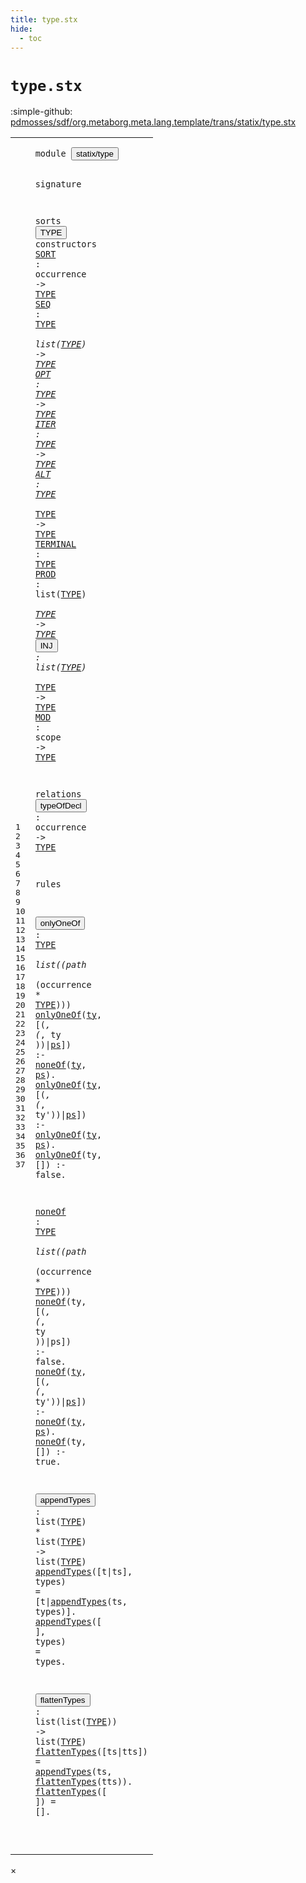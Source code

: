 ```yaml
---
title: type.stx
hide:
  - toc
---
```


# `type.stx`

:simple-github: [pdmosses/sdf/org.metaborg.meta.lang.template/trans/statix/type.stx]

[pdmosses/sdf/org.metaborg.meta.lang.template/trans/statix/type.stx]: https://github.com/pdmosses/sdf/blob/master/org.metaborg.meta.lang.template/trans/statix/type.stx "The source file on GitHub"

<div class="stx"><table class="highlighttable"><tbody><tr><td class="linenos"><div class="linenodiv"><pre><span></span>1
2
3
4
5
6
7
8
9
10
11
12
13
14
15
16
17
18
19
20
21
22
23
24
25
26
27
28
29
30
31
32
33
34
35
36
37
</pre></div></td>
<td class="code"><pre><code><span class="keyword">module</span> <button class="modal-open" id="statix/type_1_8" title="Multi-file references" data-urls="../cons.stx/#statix/type_6_3 line 6; ../main.stx/#statix/type_6_3 line 6; ../module.stx/#statix/type_7_3 line 7; ../production.stx/#statix/type_5_3 line 5; ../sort.stx/#statix/type_6_3 line 6; ../sort_cons.stx/#statix/type_6_3 line 6; ../symbol.stx/#statix/type_5_3 line 5; ../section/syntax.stx/#statix/type_8_3 line 8; ../section/template.stx/#statix/type_7_3 line 7"><span class="token sort_Id">statix/type</span></button>

<span class="keyword">signature</span>

  <span class="keyword">sorts</span> <span class="cons_SortDecl"><button class="modal-open" id="TYPE_5_9" title="Multi-file references" data-urls="#TYPE_6_37 line 6, 7, 8, 9, 10, 11, 12, 13, 14, 17, 21, 26, 31, 35; ../cons.stx/#TYPE_11_37 line 11, 19, 25, 32, 38; ../module.stx/#TYPE_43_40 line 43, 49; ../production.stx/#TYPE_11_26 line 11; ../sort.stx/#TYPE_21_47 line 21, 28, 34; ../sort_cons.stx/#TYPE_32_33 line 32, 37, 44; ../symbol.stx/#TYPE_36_35 line 36; ../section/syntax.stx/#TYPE_69_49 line 69; ../section/template.stx/#TYPE_48_59 line 48, 63, 72, 78, 85, 90"><span class="token sort_Id">TYPE</span></button></span> <span class="keyword">constructors</span>
    <span class="cons_OpDecl"><a href="../sort.stx/#SORT_23_14" id="SORT_6_5" title="Referenced at ../sort.stx line 23"><span class="token sort_Id">SORT</span></a>     <span class="operator">:</span> <span class="cons_OccurrenceSort"><span class="keyword">occurrence</span></span>        <span class="operator">-&gt;</span> <span class="cons_SimpleSort"><a href="#TYPE_5_9" id="TYPE_6_37" title="Defined at line 5"><span class="token sort_Id">TYPE</span></a></span></span>
    <span class="cons_OpDecl"><a href="../symbol.stx/#SEQ_55_48" id="SEQ_7_5" title="Referenced at ../symbol.stx line 55"><span class="token sort_Id">SEQ</span></a>      <span class="operator">:</span> <span class="cons_SimpleSort"><a href="#TYPE_5_9" id="TYPE_7_16" title="Defined at line 5"><span class="token sort_Id">TYPE</span></a></span> <span class="operator">*</span> <span class="keyword">list</span><span class="operator">(</span><span class="cons_SimpleSort"><a href="#TYPE_5_9" id="TYPE_7_28" title="Defined at line 5"><span class="token sort_Id">TYPE</span></a></span><span class="operator">)</span> <span class="operator">-&gt;</span> <span class="cons_SimpleSort"><a href="#TYPE_5_9" id="TYPE_7_37" title="Defined at line 5"><span class="token sort_Id">TYPE</span></a></span></span>
    <span class="cons_OpDecl"><a href="../symbol.stx/#OPT_58_34" id="OPT_8_5" title="Referenced at ../symbol.stx line 58"><span class="token sort_Id">OPT</span></a>      <span class="operator">:</span> <span class="cons_SimpleSort"><a href="#TYPE_5_9" id="TYPE_8_16" title="Defined at line 5"><span class="token sort_Id">TYPE</span></a></span>              <span class="operator">-&gt;</span> <span class="cons_SimpleSort"><a href="#TYPE_5_9" id="TYPE_8_37" title="Defined at line 5"><span class="token sort_Id">TYPE</span></a></span></span>
    <span class="cons_OpDecl"><a href="../symbol.stx/#ITER_60_35" id="ITER_9_5" title="Referenced at ../symbol.stx line 60, 62, 64, 66"><span class="token sort_Id">ITER</span></a>     <span class="operator">:</span> <span class="cons_SimpleSort"><a href="#TYPE_5_9" id="TYPE_9_16" title="Defined at line 5"><span class="token sort_Id">TYPE</span></a></span>              <span class="operator">-&gt;</span> <span class="cons_SimpleSort"><a href="#TYPE_5_9" id="TYPE_9_37" title="Defined at line 5"><span class="token sort_Id">TYPE</span></a></span></span>
    <span class="cons_OpDecl"><a href="../symbol.stx/#ALT_68_44" id="ALT_10_5" title="Referenced at ../symbol.stx line 68"><span class="token sort_Id">ALT</span></a>      <span class="operator">:</span> <span class="cons_SimpleSort"><a href="#TYPE_5_9" id="TYPE_10_16" title="Defined at line 5"><span class="token sort_Id">TYPE</span></a></span> <span class="operator">*</span> <span class="cons_SimpleSort"><a href="#TYPE_5_9" id="TYPE_10_23" title="Defined at line 5"><span class="token sort_Id">TYPE</span></a></span>       <span class="operator">-&gt;</span> <span class="cons_SimpleSort"><a href="#TYPE_5_9" id="TYPE_10_37" title="Defined at line 5"><span class="token sort_Id">TYPE</span></a></span></span>
    <span class="cons_OpDecl"><a href="../symbol.stx/#TERMINAL_72_35" id="TERMINAL_11_5" title="Referenced at ../symbol.stx line 72, 73, 74, 75"><span class="token sort_Id">TERMINAL</span></a> <span class="operator">:</span>                      <span class="cons_SimpleSort"><a href="#TYPE_5_9" id="TYPE_11_37" title="Defined at line 5"><span class="token sort_Id">TYPE</span></a></span></span>
    <span class="cons_OpDecl"><a href="../cons.stx/#PROD_13_14" id="PROD_12_5" title="Referenced at ../cons.stx line 13, 39"><span class="token sort_Id">PROD</span></a>     <span class="operator">:</span> <span class="keyword">list</span><span class="operator">(</span><span class="cons_SimpleSort"><a href="#TYPE_5_9" id="TYPE_12_21" title="Defined at line 5"><span class="token sort_Id">TYPE</span></a></span><span class="operator">)</span> <span class="operator">*</span> <span class="cons_SimpleSort"><a href="#TYPE_5_9" id="TYPE_12_29" title="Defined at line 5"><span class="token sort_Id">TYPE</span></a></span> <span class="operator">-&gt;</span> <span class="cons_SimpleSort"><a href="#TYPE_5_9" id="TYPE_12_37" title="Defined at line 5"><span class="token sort_Id">TYPE</span></a></span></span>
    <span class="cons_OpDecl"><button class="modal-open" id="INJ_13_5" title="Multi-file references" data-urls="../section/syntax.stx/#INJ_74_14 line 74; ../section/template.stx/#INJ_53_14 line 53"><span class="token sort_Id">INJ</span></button>      <span class="operator">:</span> <span class="keyword">list</span><span class="operator">(</span><span class="cons_SimpleSort"><a href="#TYPE_5_9" id="TYPE_13_21" title="Defined at line 5"><span class="token sort_Id">TYPE</span></a></span><span class="operator">)</span> <span class="operator">*</span> <span class="cons_SimpleSort"><a href="#TYPE_5_9" id="TYPE_13_29" title="Defined at line 5"><span class="token sort_Id">TYPE</span></a></span> <span class="operator">-&gt;</span> <span class="cons_SimpleSort"><a href="#TYPE_5_9" id="TYPE_13_37" title="Defined at line 5"><span class="token sort_Id">TYPE</span></a></span></span>
    <span class="cons_OpDecl"><a href="../module.stx/#MOD_40_43" id="MOD_14_5" title="Referenced at ../module.stx line 40, 76"><span class="token sort_Id">MOD</span></a>      <span class="operator">:</span> <span class="cons_ScopeSort"><span class="keyword">scope</span></span>             <span class="operator">-&gt;</span> <span class="cons_SimpleSort"><a href="#TYPE_5_9" id="TYPE_14_37" title="Defined at line 5"><span class="token sort_Id">TYPE</span></a></span></span>

  <span class="keyword">relations</span>
    <span class="cons_Label"><button class="modal-open" id="typeOfDecl_17_5" title="Multi-file references" data-urls="../cons.stx/#typeOfDecl_14_33 line 14, 15, 21, 34; ../module.stx/#typeOfDecl_40_32 line 40, 46; ../sort.stx/#typeOfDecl_24_26 line 24, 30"><span class="token sort_Id">typeOfDecl</span></button></span> <span class="operator">:</span> <span class="cons_OccurrenceSort"><span class="keyword">occurrence</span></span> <span class="operator">-&gt;</span> <span class="cons_SimpleSort"><a href="#TYPE_5_9" id="TYPE_17_32" title="Defined at line 5"><span class="token sort_Id">TYPE</span></a></span>

<span class="keyword">rules</span>

  <button class="modal-open" id="onlyOneOf_21_3" title="Multi-file references" data-urls="#onlyOneOf_22_3 line 22, 23, 24; ../cons.stx/#onlyOneOf_16_5 line 16"><span class="token sort_Id">onlyOneOf</span></button> <span class="operator">:</span> <span class="cons_SimpleSort"><a href="#TYPE_5_9" id="TYPE_21_15" title="Defined at line 5"><span class="token sort_Id">TYPE</span></a></span> <span class="operator">*</span> <span class="keyword">list</span><span class="operator">((</span><span class="cons_PathSort"><span class="keyword">path</span></span> <span class="operator">*</span> <span class="operator">(</span><span class="cons_OccurrenceSort"><span class="keyword">occurrence</span></span> <span class="operator">*</span> <span class="cons_SimpleSort"><a href="#TYPE_5_9" id="TYPE_21_49" title="Defined at line 5"><span class="token sort_Id">TYPE</span></a></span><span class="operator">)))</span>
  <a href="#onlyOneOf_21_3" id="onlyOneOf_22_3" title="Defined at line 21"><span class="token sort_Id">onlyOneOf</span></a><span class="operator">(</span><span class="cons_Var"><a href="#ty_22_47" id="ty_22_13" title="Referenced at line 22"><span class="token sort_Id">ty</span></a></span><span class="operator">,</span> <span class="operator">[(_,</span> <span class="operator">(_,</span> <span class="cons_Var">ty</span> <span class="operator">))|</span><span class="cons_Var"><a href="#ps_22_51" id="ps_22_32" title="Referenced at line 22"><span class="token sort_Id">ps</span></a></span><span class="operator">])</span> <span class="operator">:-</span> <a href="#noneOf_26_3" id="noneOf_22_40" title="Defined at line 26"><span class="token sort_Id">noneOf</span></a><span class="operator">(</span><span class="cons_Var"><a href="#ty_22_13" id="ty_22_47" title="Defined at line 22"><span class="token sort_Id">ty</span></a></span><span class="operator">,</span> <span class="cons_Var"><a href="#ps_22_32" id="ps_22_51" title="Defined at line 22"><span class="token sort_Id">ps</span></a></span><span class="operator">).</span>
  <a href="#onlyOneOf_21_3" id="onlyOneOf_23_3" title="Defined at line 21"><span class="token sort_Id">onlyOneOf</span></a><span class="operator">(</span><span class="cons_Var"><a href="#ty_23_50" id="ty_23_13" title="Referenced at line 23"><span class="token sort_Id">ty</span></a></span><span class="operator">,</span> <span class="operator">[(_,</span> <span class="operator">(_,</span> <span class="cons_Var"><span id="ty'_23_26" title="Not referenced"><span class="token sort_Id">ty'</span></span></span><span class="operator">))|</span><span class="cons_Var"><a href="#ps_23_54" id="ps_23_32" title="Referenced at line 23"><span class="token sort_Id">ps</span></a></span><span class="operator">])</span> <span class="operator">:-</span> <a href="#onlyOneOf_21_3" id="onlyOneOf_23_40" title="Defined at line 21"><span class="token sort_Id">onlyOneOf</span></a><span class="operator">(</span><span class="cons_Var"><a href="#ty_23_13" id="ty_23_50" title="Defined at line 23"><span class="token sort_Id">ty</span></a></span><span class="operator">,</span> <span class="cons_Var"><a href="#ps_23_32" id="ps_23_54" title="Defined at line 23"><span class="token sort_Id">ps</span></a></span><span class="operator">).</span>
  <a href="#onlyOneOf_21_3" id="onlyOneOf_24_3" title="Defined at line 21"><span class="token sort_Id">onlyOneOf</span></a><span class="operator">(</span><span class="cons_Var"><span id="ty_24_13" title="Not referenced"><span class="token sort_Id">ty</span></span></span><span class="operator">,</span> <span class="operator">[])</span>                 <span class="operator">:-</span> <span class="keyword">false</span><span class="operator">.</span>

  <a href="#noneOf_22_40" id="noneOf_26_3" title="Referenced at line 22, 27, 28, 29"><span class="token sort_Id">noneOf</span></a> <span class="operator">:</span> <span class="cons_SimpleSort"><a href="#TYPE_5_9" id="TYPE_26_12" title="Defined at line 5"><span class="token sort_Id">TYPE</span></a></span> <span class="operator">*</span> <span class="keyword">list</span><span class="operator">((</span><span class="cons_PathSort"><span class="keyword">path</span></span> <span class="operator">*</span> <span class="operator">(</span><span class="cons_OccurrenceSort"><span class="keyword">occurrence</span></span> <span class="operator">*</span> <span class="cons_SimpleSort"><a href="#TYPE_5_9" id="TYPE_26_46" title="Defined at line 5"><span class="token sort_Id">TYPE</span></a></span><span class="operator">)))</span>
  <a href="#noneOf_26_3" id="noneOf_27_3" title="Defined at line 26"><span class="token sort_Id">noneOf</span></a><span class="operator">(</span><span class="cons_Var">ty</span><span class="operator">,</span> <span class="operator">[(_,</span> <span class="operator">(_,</span> <span class="cons_Var"><span id="ty_27_23" title="Not referenced"><span class="token sort_Id">ty</span></span></span> <span class="operator">))|</span><span class="cons_Var"><span id="ps_27_29" title="Not referenced"><span class="token sort_Id">ps</span></span></span><span class="operator">])</span> <span class="operator">:-</span> <span class="keyword">false</span><span class="operator">.</span>
  <a href="#noneOf_26_3" id="noneOf_28_3" title="Defined at line 26"><span class="token sort_Id">noneOf</span></a><span class="operator">(</span><span class="cons_Var"><a href="#ty_28_44" id="ty_28_10" title="Referenced at line 28"><span class="token sort_Id">ty</span></a></span><span class="operator">,</span> <span class="operator">[(_,</span> <span class="operator">(_,</span> <span class="cons_Var"><span id="ty'_28_23" title="Not referenced"><span class="token sort_Id">ty'</span></span></span><span class="operator">))|</span><span class="cons_Var"><a href="#ps_28_48" id="ps_28_29" title="Referenced at line 28"><span class="token sort_Id">ps</span></a></span><span class="operator">])</span> <span class="operator">:-</span> <a href="#noneOf_26_3" id="noneOf_28_37" title="Defined at line 26"><span class="token sort_Id">noneOf</span></a><span class="operator">(</span><span class="cons_Var"><a href="#ty_28_10" id="ty_28_44" title="Defined at line 28"><span class="token sort_Id">ty</span></a></span><span class="operator">,</span> <span class="cons_Var"><a href="#ps_28_29" id="ps_28_48" title="Defined at line 28"><span class="token sort_Id">ps</span></a></span><span class="operator">).</span>
  <a href="#noneOf_26_3" id="noneOf_29_3" title="Defined at line 26"><span class="token sort_Id">noneOf</span></a><span class="operator">(</span><span class="cons_Var"><span id="ty_29_10" title="Not referenced"><span class="token sort_Id">ty</span></span></span><span class="operator">,</span> <span class="operator">[])</span>                 <span class="operator">:-</span> <span class="keyword">true</span><span class="operator">.</span>

  <button class="modal-open" id="appendTypes_31_3" title="Multi-file references" data-urls="#appendTypes_32_3 line 32, 33, 36; ../section/template.stx/#appendTypes_66_51 line 66, 79"><span class="token sort_Id">appendTypes</span></button> <span class="operator">:</span> <span class="keyword">list</span><span class="operator">(</span><span class="cons_SimpleSort"><a href="#TYPE_5_9" id="TYPE_31_22" title="Defined at line 5"><span class="token sort_Id">TYPE</span></a></span><span class="operator">)</span> <span class="operator">*</span> <span class="keyword">list</span><span class="operator">(</span><span class="cons_SimpleSort"><a href="#TYPE_5_9" id="TYPE_31_35" title="Defined at line 5"><span class="token sort_Id">TYPE</span></a></span><span class="operator">)</span> <span class="operator">-&gt;</span> <span class="keyword">list</span><span class="operator">(</span><span class="cons_SimpleSort"><a href="#TYPE_5_9" id="TYPE_31_49" title="Defined at line 5"><span class="token sort_Id">TYPE</span></a></span><span class="operator">)</span>
  <a href="#appendTypes_31_3" id="appendTypes_32_3" title="Defined at line 31"><span class="token sort_Id">appendTypes</span></a><span class="operator">([</span><span class="cons_Var"><span id="t_32_16" title="Not referenced"><span class="token sort_Id">t</span></span></span><span class="operator">|</span><span class="cons_Var"><span id="ts_32_18" title="Not referenced"><span class="token sort_Id">ts</span></span></span><span class="operator">],</span> <span class="cons_Var"><span id="types_32_23" title="Not referenced"><span class="token sort_Id">types</span></span></span><span class="operator">)</span> <span class="operator">=</span> <span class="operator">[</span><span class="cons_Var">t</span><span class="operator">|</span><a href="#appendTypes_31_3" id="appendTypes_32_35" title="Defined at line 31"><span class="token sort_Id">appendTypes</span></a><span class="operator">(</span><span class="cons_Var">ts</span><span class="operator">,</span> <span class="cons_Var">types</span><span class="operator">)].</span>
  <a href="#appendTypes_31_3" id="appendTypes_33_3" title="Defined at line 31"><span class="token sort_Id">appendTypes</span></a><span class="operator">([</span>    <span class="operator">],</span> <span class="cons_Var">types</span><span class="operator">)</span> <span class="operator">=</span> <span class="cons_Var"><span id="types_33_32" title="Not referenced"><span class="token sort_Id">types</span></span></span><span class="operator">.</span>

  <button class="modal-open" id="flattenTypes_35_3" title="Multi-file references" data-urls="#flattenTypes_36_3 line 36, 37; ../section/template.stx/#flattenTypes_64_51 line 64, 65"><span class="token sort_Id">flattenTypes</span></button> <span class="operator">:</span> <span class="keyword">list</span><span class="operator">(</span><span class="keyword">list</span><span class="operator">(</span><span class="cons_SimpleSort"><a href="#TYPE_5_9" id="TYPE_35_28" title="Defined at line 5"><span class="token sort_Id">TYPE</span></a></span><span class="operator">))</span> <span class="operator">-&gt;</span> <span class="keyword">list</span><span class="operator">(</span><span class="cons_SimpleSort"><a href="#TYPE_5_9" id="TYPE_35_43" title="Defined at line 5"><span class="token sort_Id">TYPE</span></a></span><span class="operator">)</span>
  <a href="#flattenTypes_35_3" id="flattenTypes_36_3" title="Defined at line 35"><span class="token sort_Id">flattenTypes</span></a><span class="operator">([</span><span class="cons_Var">ts</span><span class="operator">|</span><span class="cons_Var">tts</span><span class="operator">])</span> <span class="operator">=</span> <a href="#appendTypes_31_3" id="appendTypes_36_28" title="Defined at line 31"><span class="token sort_Id">appendTypes</span></a><span class="operator">(</span><span class="cons_Var"><span id="ts_36_40" title="Not referenced"><span class="token sort_Id">ts</span></span></span><span class="operator">,</span> <a href="#flattenTypes_35_3" id="flattenTypes_36_44" title="Defined at line 35"><span class="token sort_Id">flattenTypes</span></a><span class="operator">(</span><span class="cons_Var"><span id="tts_36_57" title="Not referenced"><span class="token sort_Id">tts</span></span></span><span class="operator">)).</span>
  <a href="#flattenTypes_35_3" id="flattenTypes_37_3" title="Defined at line 35"><span class="token sort_Id">flattenTypes</span></a><span class="operator">([</span>      <span class="operator">])</span> <span class="operator">=</span> <span class="operator">[].</span>

</code></pre></td></tr></tbody></table></div>

<div id="modal">
  <div id="modal-content">
    <span id="modal-close">&times;</span>
    <h2 id="modal-h2"></h2>
    <p  id="modal-p"></p>
    <ul id="modal-ul"></ul>
  </div>
</div>
